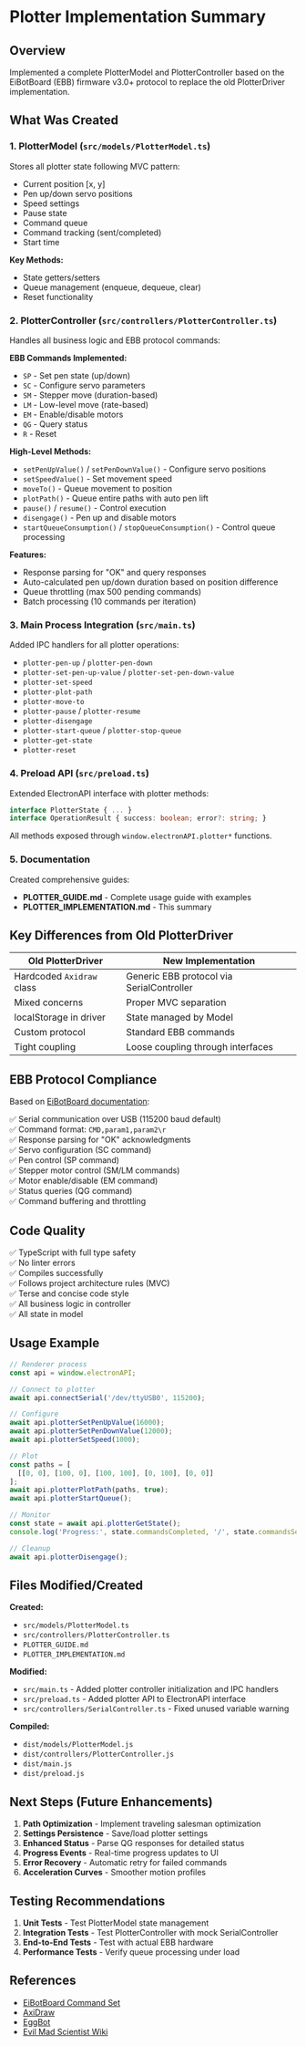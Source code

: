 # Plotter Implementation Summary

## Overview

Implemented a complete PlotterModel and PlotterController based on the EiBotBoard (EBB) firmware v3.0+ protocol to replace the old PlotterDriver implementation.

## What Was Created

### 1. PlotterModel (`src/models/PlotterModel.ts`)

Stores all plotter state following MVC pattern:

- Current position [x, y]
- Pen up/down servo positions
- Speed settings
- Pause state
- Command queue
- Command tracking (sent/completed)
- Start time

**Key Methods:**
- State getters/setters
- Queue management (enqueue, dequeue, clear)
- Reset functionality

### 2. PlotterController (`src/controllers/PlotterController.ts`)

Handles all business logic and EBB protocol commands:

**EBB Commands Implemented:**
- `SP` - Set pen state (up/down)
- `SC` - Configure servo parameters
- `SM` - Stepper move (duration-based)
- `LM` - Low-level move (rate-based)
- `EM` - Enable/disable motors
- `QG` - Query status
- `R` - Reset

**High-Level Methods:**
- `setPenUpValue()` / `setPenDownValue()` - Configure servo positions
- `setSpeedValue()` - Set movement speed
- `moveTo()` - Queue movement to position
- `plotPath()` - Queue entire paths with auto pen lift
- `pause()` / `resume()` - Control execution
- `disengage()` - Pen up and disable motors
- `startQueueConsumption()` / `stopQueueConsumption()` - Control queue processing

**Features:**
- Response parsing for "OK" and query responses
- Auto-calculated pen up/down duration based on position difference
- Queue throttling (max 500 pending commands)
- Batch processing (10 commands per iteration)

### 3. Main Process Integration (`src/main.ts`)

Added IPC handlers for all plotter operations:

- `plotter-pen-up` / `plotter-pen-down`
- `plotter-set-pen-up-value` / `plotter-set-pen-down-value`
- `plotter-set-speed`
- `plotter-plot-path`
- `plotter-move-to`
- `plotter-pause` / `plotter-resume`
- `plotter-disengage`
- `plotter-start-queue` / `plotter-stop-queue`
- `plotter-get-state`
- `plotter-reset`

### 4. Preload API (`src/preload.ts`)

Extended ElectronAPI interface with plotter methods:

```typescript
interface PlotterState { ... }
interface OperationResult { success: boolean; error?: string; }
```

All methods exposed through `window.electronAPI.plotter*` functions.

### 5. Documentation

Created comprehensive guides:

- **PLOTTER_GUIDE.md** - Complete usage guide with examples
- **PLOTTER_IMPLEMENTATION.md** - This summary

## Key Differences from Old PlotterDriver

| Old PlotterDriver | New Implementation |
|-------------------|-------------------|
| Hardcoded `Axidraw` class | Generic EBB protocol via SerialController |
| Mixed concerns | Proper MVC separation |
| localStorage in driver | State managed by Model |
| Custom protocol | Standard EBB commands |
| Tight coupling | Loose coupling through interfaces |

## EBB Protocol Compliance

Based on [EiBotBoard documentation](https://evil-mad.github.io/EggBot/ebb.html):

✅ Serial communication over USB (115200 baud default)  
✅ Command format: `CMD,param1,param2\r`  
✅ Response parsing for "OK" acknowledgments  
✅ Servo configuration (SC command)  
✅ Pen control (SP command)  
✅ Stepper motor control (SM/LM commands)  
✅ Motor enable/disable (EM command)  
✅ Status queries (QG command)  
✅ Command buffering and throttling  

## Code Quality

✅ TypeScript with full type safety  
✅ No linter errors  
✅ Compiles successfully  
✅ Follows project architecture rules (MVC)  
✅ Terse and concise code style  
✅ All business logic in controller  
✅ All state in model  

## Usage Example

```typescript
// Renderer process
const api = window.electronAPI;

// Connect to plotter
await api.connectSerial('/dev/ttyUSB0', 115200);

// Configure
await api.plotterSetPenUpValue(16000);
await api.plotterSetPenDownValue(12000);
await api.plotterSetSpeed(1000);

// Plot
const paths = [
  [[0, 0], [100, 0], [100, 100], [0, 100], [0, 0]]
];
await api.plotterPlotPath(paths, true);
await api.plotterStartQueue();

// Monitor
const state = await api.plotterGetState();
console.log('Progress:', state.commandsCompleted, '/', state.commandsSent);

// Cleanup
await api.plotterDisengage();
```

## Files Modified/Created

**Created:**
- `src/models/PlotterModel.ts`
- `src/controllers/PlotterController.ts`
- `PLOTTER_GUIDE.md`
- `PLOTTER_IMPLEMENTATION.md`

**Modified:**
- `src/main.ts` - Added plotter controller initialization and IPC handlers
- `src/preload.ts` - Added plotter API to ElectronAPI interface
- `src/controllers/SerialController.ts` - Fixed unused variable warning

**Compiled:**
- `dist/models/PlotterModel.js`
- `dist/controllers/PlotterController.js`
- `dist/main.js`
- `dist/preload.js`

## Next Steps (Future Enhancements)

1. **Path Optimization** - Implement traveling salesman optimization
2. **Settings Persistence** - Save/load plotter settings
3. **Enhanced Status** - Parse QG responses for detailed status
4. **Progress Events** - Real-time progress updates to UI
5. **Error Recovery** - Automatic retry for failed commands
6. **Acceleration Curves** - Smoother motion profiles

## Testing Recommendations

1. **Unit Tests** - Test PlotterModel state management
2. **Integration Tests** - Test PlotterController with mock SerialController
3. **End-to-End Tests** - Test with actual EBB hardware
4. **Performance Tests** - Verify queue processing under load

## References

- [EiBotBoard Command Set](https://evil-mad.github.io/EggBot/ebb.html)
- [AxiDraw](https://axidraw.com/)
- [EggBot](http://egg-bot.com/)
- [Evil Mad Scientist Wiki](http://wiki.evilmadscientist.com/eggbot)

